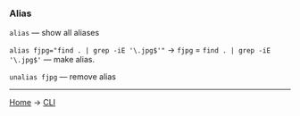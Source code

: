 ### Alias

``alias`` — show all aliases

``alias fjpg="find . | grep -iE '\.jpg$'"`` -> ``fjpg`` = ``find . | grep -iE '\.jpg$'`` — make alias.

``unalias fjpg`` — remove alias


---
[Home](../README.md) -> [CLI](cli.md)
